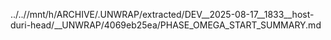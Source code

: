 ../..//mnt/h/ARCHIVE/.UNWRAP/extracted/DEV__2025-08-17__1833__host-duri-head/__UNWRAP/4069eb25ea/PHASE_OMEGA_START_SUMMARY.md